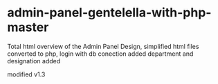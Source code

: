 # admin-panel-gentelella-with-php-master

Total html overview of the Admin Panel Design, simplified 
html files converted to php, login with db conection added
department and designation added

modified v1.3